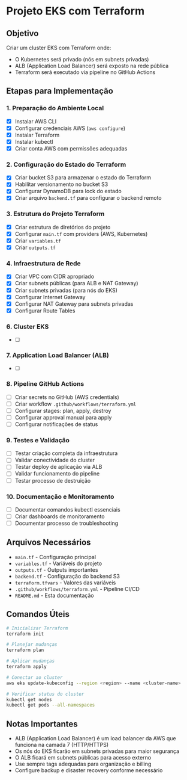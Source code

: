 # Projeto EKS com Terraform

## Objetivo
Criar um cluster EKS com Terraform onde:
- O Kubernetes será privado (nós em subnets privadas)
- ALB (Application Load Balancer) será exposto na rede pública
- Terraform será executado via pipeline no GitHub Actions

## Etapas para Implementação

### 1. Preparação do Ambiente Local
- [X] Instalar AWS CLI
- [X] Configurar credenciais AWS (`aws configure`)
- [X] Instalar Terraform
- [X] Instalar kubectl
- [X] Criar conta AWS com permissões adequadas

### 2. Configuração do Estado do Terraform
- [X] Criar bucket S3 para armazenar o estado do Terraform
- [X] Habilitar versionamento no bucket S3
- [X] Configurar DynamoDB para lock do estado
- [X] Criar arquivo `backend.tf` para configurar o backend remoto

### 3. Estrutura do Projeto Terraform
- [X] Criar estrutura de diretórios do projeto
- [X] Configurar `main.tf` com providers (AWS, Kubernetes)
- [X] Criar `variables.tf`
- [X] Criar `outputs.tf`

### 4. Infraestrutura de Rede
- [X] Criar VPC com CIDR apropriado
- [X] Criar subnets públicas (para ALB e NAT Gateway)
- [X] Criar subnets privadas (para nós do EKS)
- [X] Configurar Internet Gateway
- [X] Configurar NAT Gateway para subnets privadas
- [X] Configurar Route Tables

### 6. Cluster EKS
- [ ] 

### 7. Application Load Balancer (ALB)
- [ ] 

### 8. Pipeline GitHub Actions
- [ ] Criar secrets no GitHub (AWS credentials)
- [ ] Criar workflow `.github/workflows/terraform.yml`
- [ ] Configurar stages: plan, apply, destroy
- [ ] Configurar approval manual para apply
- [ ] Configurar notificações de status

### 9. Testes e Validação
- [ ] Testar criação completa da infraestrutura
- [ ] Validar conectividade do cluster
- [ ] Testar deploy de aplicação via ALB
- [ ] Validar funcionamento do pipeline
- [ ] Testar processo de destruição

### 10. Documentação e Monitoramento
- [ ] Documentar comandos kubectl essenciais
- [ ] Criar dashboards de monitoramento
- [ ] Documentar processo de troubleshooting

## Arquivos Necessários
- `main.tf` - Configuração principal
- `variables.tf` - Variáveis do projeto
- `outputs.tf` - Outputs importantes
- `backend.tf` - Configuração do backend S3
- `terraform.tfvars` - Valores das variáveis
- `.github/workflows/terraform.yml` - Pipeline CI/CD
- `README.md` - Esta documentação

## Comandos Úteis
```bash
# Inicializar Terraform
terraform init

# Planejar mudanças
terraform plan

# Aplicar mudanças
terraform apply

# Conectar ao cluster
aws eks update-kubeconfig --region <region> --name <cluster-name>

# Verificar status do cluster
kubectl get nodes
kubectl get pods --all-namespaces
```

## Notas Importantes
- ALB (Application Load Balancer) é um load balancer da AWS que funciona na camada 7 (HTTP/HTTPS)
- Os nós do EKS ficarão em subnets privadas para maior segurança
- O ALB ficará em subnets públicas para acesso externo
- Use sempre tags adequadas para organização e billing
- Configure backup e disaster recovery conforme necessário